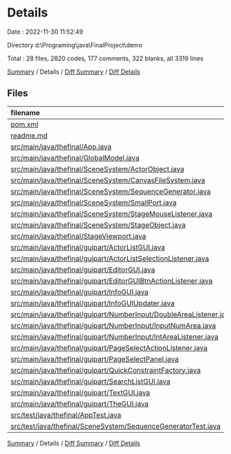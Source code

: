 # Details

Date : 2022-11-30 11:52:49

Directory d:\\Programing\\java\\FinalProject\\demo

Total : 28 files,  2820 codes, 177 comments, 322 blanks, all 3319 lines

[Summary](results.md) / Details / [Diff Summary](diff.md) / [Diff Details](diff-details.md)

## Files
| filename | language | code | comment | blank | total |
| :--- | :--- | ---: | ---: | ---: | ---: |
| [pom.xml](/pom.xml) | XML | 94 | 4 | 7 | 105 |
| [readme.md](/readme.md) | Markdown | 1,027 | 0 | 2 | 1,029 |
| [src/main/java/thefinal/App.java](/src/main/java/thefinal/App.java) | Java | 12 | 10 | 4 | 26 |
| [src/main/java/thefinal/GlobalModel.java](/src/main/java/thefinal/GlobalModel.java) | Java | 63 | 22 | 15 | 100 |
| [src/main/java/thefinal/SceneSystem/ActorObject.java](/src/main/java/thefinal/SceneSystem/ActorObject.java) | Java | 108 | 43 | 19 | 170 |
| [src/main/java/thefinal/SceneSystem/CanvasFileSystem.java](/src/main/java/thefinal/SceneSystem/CanvasFileSystem.java) | Java | 103 | 4 | 13 | 120 |
| [src/main/java/thefinal/SceneSystem/SequenceGenerator.java](/src/main/java/thefinal/SceneSystem/SequenceGenerator.java) | Java | 184 | 5 | 18 | 207 |
| [src/main/java/thefinal/SceneSystem/SmallPort.java](/src/main/java/thefinal/SceneSystem/SmallPort.java) | Java | 47 | 2 | 9 | 58 |
| [src/main/java/thefinal/SceneSystem/StageMouseListener.java](/src/main/java/thefinal/SceneSystem/StageMouseListener.java) | Java | 96 | 7 | 21 | 124 |
| [src/main/java/thefinal/SceneSystem/StageObject.java](/src/main/java/thefinal/SceneSystem/StageObject.java) | Java | 89 | 11 | 14 | 114 |
| [src/main/java/thefinal/StageViewport.java](/src/main/java/thefinal/StageViewport.java) | Java | 9 | 0 | 6 | 15 |
| [src/main/java/thefinal/guipart/ActorListGUI.java](/src/main/java/thefinal/guipart/ActorListGUI.java) | Java | 96 | 4 | 15 | 115 |
| [src/main/java/thefinal/guipart/ActorListSelectionListener.java](/src/main/java/thefinal/guipart/ActorListSelectionListener.java) | Java | 24 | 4 | 5 | 33 |
| [src/main/java/thefinal/guipart/EditorGUI.java](/src/main/java/thefinal/guipart/EditorGUI.java) | Java | 104 | 10 | 21 | 135 |
| [src/main/java/thefinal/guipart/EditorGUIBtnActionListener.java](/src/main/java/thefinal/guipart/EditorGUIBtnActionListener.java) | Java | 53 | 0 | 4 | 57 |
| [src/main/java/thefinal/guipart/InfoGUI.java](/src/main/java/thefinal/guipart/InfoGUI.java) | Java | 149 | 3 | 27 | 179 |
| [src/main/java/thefinal/guipart/InfoGUIUpdater.java](/src/main/java/thefinal/guipart/InfoGUIUpdater.java) | Java | 13 | 1 | 4 | 18 |
| [src/main/java/thefinal/guipart/NumberInput/DoubleAreaListener.java](/src/main/java/thefinal/guipart/NumberInput/DoubleAreaListener.java) | Java | 35 | 4 | 13 | 52 |
| [src/main/java/thefinal/guipart/NumberInput/InputNumArea.java](/src/main/java/thefinal/guipart/NumberInput/InputNumArea.java) | Java | 7 | 0 | 4 | 11 |
| [src/main/java/thefinal/guipart/NumberInput/IntAreaListener.java](/src/main/java/thefinal/guipart/NumberInput/IntAreaListener.java) | Java | 34 | 3 | 10 | 47 |
| [src/main/java/thefinal/guipart/PageSelectActionListener.java](/src/main/java/thefinal/guipart/PageSelectActionListener.java) | Java | 14 | 2 | 3 | 19 |
| [src/main/java/thefinal/guipart/PageSelectPanel.java](/src/main/java/thefinal/guipart/PageSelectPanel.java) | Java | 71 | 1 | 13 | 85 |
| [src/main/java/thefinal/guipart/QuickConstraintFactory.java](/src/main/java/thefinal/guipart/QuickConstraintFactory.java) | Java | 31 | 15 | 7 | 53 |
| [src/main/java/thefinal/guipart/SearchListGUI.java](/src/main/java/thefinal/guipart/SearchListGUI.java) | Java | 53 | 0 | 8 | 61 |
| [src/main/java/thefinal/guipart/TextGUI.java](/src/main/java/thefinal/guipart/TextGUI.java) | Java | 100 | 3 | 17 | 120 |
| [src/main/java/thefinal/guipart/TheGUI.java](/src/main/java/thefinal/guipart/TheGUI.java) | Java | 125 | 10 | 24 | 159 |
| [src/test/java/thefinal/AppTest.java](/src/test/java/thefinal/AppTest.java) | Java | 11 | 6 | 4 | 21 |
| [src/test/java/thefinal/SceneSystem/SequenceGeneratorTest.java](/src/test/java/thefinal/SceneSystem/SequenceGeneratorTest.java) | Java | 68 | 3 | 15 | 86 |

[Summary](results.md) / Details / [Diff Summary](diff.md) / [Diff Details](diff-details.md)